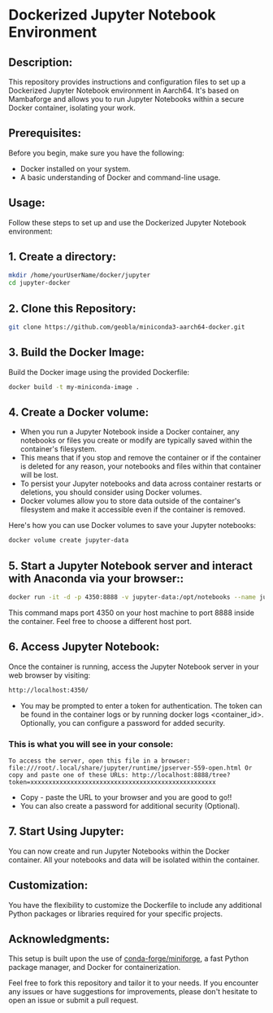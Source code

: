 # Dockerized Jupyter Notebook Environment
## Description:

This repository provides instructions and configuration files to set up a Dockerized Jupyter Notebook environment in Aarch64. It's based on Mambaforge and allows you to run Jupyter Notebooks within a secure Docker container, isolating your work.

## Prerequisites:

Before you begin, make sure you have the following:

- Docker installed on your system.
- A basic understanding of Docker and command-line usage.
## Usage:

Follow these steps to set up and use the Dockerized Jupyter Notebook environment:

## 1. Create a directory:
```bash
mkdir /home/yourUserName/docker/jupyter
cd jupyter-docker
```
## 2. Clone this Repository:
```bash
git clone https://github.com/geobla/miniconda3-aarch64-docker.git
```
## 3. Build the Docker Image:
Build the Docker image using the provided Dockerfile:
```bash
docker build -t my-miniconda-image .
```

## 4. Create a Docker volume:
- When you run a Jupyter Notebook inside a Docker container, any notebooks or files you create or modify are typically saved within the container's filesystem. 
- This means that if you stop and remove the container or if the container is deleted for any reason, your notebooks and files within that container will be lost.
- To persist your Jupyter notebooks and data across container restarts or deletions, you should consider using Docker volumes. 
- Docker volumes allow you to store data outside of the container's filesystem and make it accessible even if the container is removed.

Here's how you can use Docker volumes to save your Jupyter notebooks:
```bash
docker volume create jupyter-data
```


## 5. Start a Jupyter Notebook server and interact with Anaconda via your browser::
```bash
docker run -it -d -p 4350:8888 -v jupyter-data:/opt/notebooks --name jupyter my-miniconda-image:latest /bin/sh -c "/opt/mambaforge/bin/conda install jupyter -y --quiet && mkdir -p /opt/notebooks && /opt/mambaforge/bin/jupyter notebook --notebook-dir=/opt/notebooks --ip='*' --port=8888 --no-browser --allow-root"

```
This command maps port 4350 on your host machine to port 8888 inside the container. Feel free to choose a different host port.
## 6. Access Jupyter Notebook:
Once the container is running, access the Jupyter Notebook server in your web browser by visiting:
```bash
http://localhost:4350/
```
- You may be prompted to enter a token for authentication. The token can be found in the container logs or by running docker logs <container_id>. Optionally, you can configure a password for added security.

### This is what you will see in your console:
`To access the server, open this file in a browser:
file:///root/.local/share/jupyter/runtime/jpserver-559-open.html Or copy and paste one of these URLs: http://localhost:8888/tree?token=xxxxxxxxxxxxxxxxxxxxxxxxxxxxxxxxxxxxxxxxxxxxxxxxxxx`
- Copy - paste the URL to your browser and you are good to go!!
- You can also create a password for additional security (Optional).
## 7. Start Using Jupyter:
You can now create and run Jupyter Notebooks within the Docker container. All your notebooks and data will be isolated within the container.
## Customization:
You have the flexibility to customize the Dockerfile to include any additional Python packages or libraries required for your specific projects.
## Acknowledgments:
This setup is built upon the use of [conda-forge/miniforge](https://github.com/conda-forge/miniforge), a fast Python package manager, and Docker for containerization.

Feel free to fork this repository and tailor it to your needs. If you encounter any issues or have suggestions for improvements, please don't hesitate to open an issue or submit a pull request.


